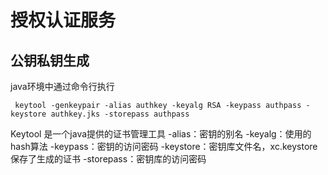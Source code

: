 # 授权认证服务
## 公钥私钥生成
java环境中通过命令行执行
```
 keytool -genkeypair -alias authkey -keyalg RSA -keypass authpass -keystore authkey.jks -storepass authpass
```
Keytool 是一个java提供的证书管理工具
-alias：密钥的别名
-keyalg：使用的hash算法
-keypass：密钥的访问密码
-keystore：密钥库文件名，xc.keystore保存了生成的证书
-storepass：密钥库的访问密码
